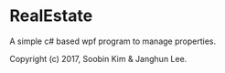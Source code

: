 # RealEstate

A simple c# based wpf program to manage properties.

Copyright (c) 2017, Soobin Kim & Janghun Lee.
